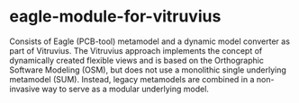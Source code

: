 # eagle-module-for-vitruvius
Consists of Eagle (PCB-tool) metamodel and a dynamic model converter as part of Vitruvius. The Vitruvius approach implements the concept of dynamically created flexible views and is based on the Orthographic Software Modeling (OSM), but does not use a monolithic single underlying metamodel (SUM). Instead, legacy metamodels are combined in a non-invasive way to serve as a modular underlying model.

